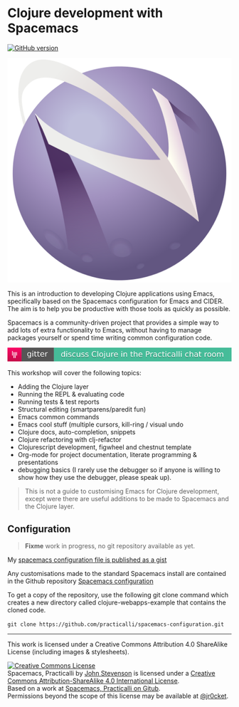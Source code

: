# Clojure development with Spacemacs

[![GitHub version](https://badge.fury.io/gh/practicalli%2Fspacemacs-gitbook.svg)](https://badge.fury.io/gh/practicalli%2Fspacemacs-gitbook)

![Clojure-cider-spacemacs-logo](images/spacemacs-logo.png)

This is an introduction to developing Clojure applications using Emacs, specifically based on the Spacemacs configuration for Emacs and CIDER.  The aim is to help you be productive with those tools as quickly as possible.

Spacemacs is a community-driven project that provides a simple way to add lots of extra functionality to Emacs, without having to manage packages yourself or spend time writing common configuration code.

[![Join the conversation on Gitter](images/gitter-chat-badge-practicalli.png)](https://gitter.im/practicalli/chat?utm_source=badge&utm_medium=badge&utm_campaign=pr-badge)

This workshop will cover the following topics:

* Adding the Clojure layer 
* Running the REPL & evaluating code 
* Running tests & test reports 
* Structural editing (smartparens/paredit fun) 
* Emacs common commands 
* Emacs cool stuff (multiple cursors, kill-ring / visual undo 
* Clojure docs, auto-completion, snippets 
* Clojure refactoring with clj-refactor
* Clojurescript development, figwheel and chestnut template
* Org-mode for project documentation, literate programming & presentations 
* debugging basics (I rarely use the debugger so if anyone is willing to show how they use the debugger, please speak up).

> This is not a guide to customising Emacs for Clojure development, except were there are useful additions to be made to Spacemacs and the Clojure layer.


## Configuration

> **Fixme** work in progress, no git repository available as yet.

My [spacemacs configuration file is published as a gist](https://gist.github.com/jr0cket/065ab83a0ddf6da9848d7847b7dd7704)

Any customisations made to the standard Spacemacs install are contained in the Github repository [Spacemacs configuration](https://github.com/practicalli/spacemacs-configuration)

To get a copy of the repository, use the following git clone command which creates a new directory called clojure-webapps-example that contains the cloned code. 

`git clone https://github.com/practicalli/spacemacs-configuration.git`

---

This work is licensed under a Creative Commons Attribution 4.0 ShareAlike License (including images & stylesheets).

<a rel="license" href="http://creativecommons.org/licenses/by-sa/4.0/"><img alt="Creative Commons License" style="border-width:0" src="https://i.creativecommons.org/l/by-sa/4.0/88x31.png" /></a><br /><span xmlns:dct="http://purl.org/dc/terms/" property="dct:title">Spacemacs, Practicalli</span> by <a xmlns:cc="http://creativecommons.org/ns#" href="spacemacs.practical.li" property="cc:attributionName" rel="cc:attributionURL">John Stevenson</a> is licensed under a <a rel="license" href="http://creativecommons.org/licenses/by-sa/4.0/">Creative Commons Attribution-ShareAlike 4.0 International License</a>.<br />Based on a work at <a xmlns:dct="http://purl.org/dc/terms/" href="https://github.com/practicalli/spacemacs" rel="dct:source">Spacemacs, Practicalli on Gitub</a>.<br />Permissions beyond the scope of this license may be available at <a xmlns:cc="http://creativecommons.org/ns#" href="https://twitter.com/jr0cket" rel="cc:morePermissions">@jr0cket</a>.
